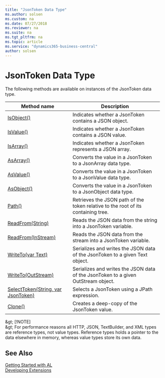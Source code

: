 ```yaml
---
title: "JsonToken Data Type"
ms.author: solsen
ms.custom: na
ms.date: 07/27/2018
ms.reviewer: na
ms.suite: na
ms.tgt_pltfrm: na
ms.topic: article
ms.service: "dynamics365-business-central"
author: solsen
---
```

[//]: # (START>DO_NOT_EDIT)
[//]: # (IMPORTANT:Do not edit any of the content between here and the END>DO_NOT_EDIT.)
[//]: # (Any modifications should be made in the .resx files in the ModernDev repo.)
# JsonToken Data Type



The following methods are available on instances of the JsonToken data type.

|Method name|Description|
|-----------|-----------|
|[IsObject()](jsontoken-isobject-method.md)|Indicates whether a JsonToken contains a JSON object.|
|[IsValue()](jsontoken-isvalue-method.md)|Indicates whether a JsonToken contains a JSON value.|
|[IsArray()](jsontoken-isarray-method.md)|Indicates whether a JsonToken represents a JSON array.|
|[AsArray()](jsontoken-asarray-method.md)|Converts the value in a JsonToken to a JsonArray data type.|
|[AsValue()](jsontoken-asvalue-method.md)|Converts the value in a JsonToken to a JsonValue data type.|
|[AsObject()](jsontoken-asobject-method.md)|Converts the value in a JsonToken to a JsonObject data type.|
|[Path()](jsontoken-path-method.md)|Retrieves the JSON path of the token relative to the root of its containing tree.|
|[ReadFrom(String)](jsontoken-readfrom-string-method.md)|Reads the JSON data from the string into a JsonToken variable.|
|[ReadFrom(InStream)](jsontoken-readfrom-instream-method.md)|Reads the JSON data from the stream into a JsonToken variable.|
|[WriteTo(var Text)](jsontoken-writeto-text-method.md)|Serializes and writes the JSON data of the JsonToken to a given Text object.|
|[WriteTo(OutStream)](jsontoken-writeto-outstream-method.md)|Serializes and writes the JSON data of the JsonToken to a given OutStream object.|
|[SelectToken(String, var JsonToken)](jsontoken-selecttoken-method.md)|Selects a JsonToken using a JPath expression.|
|[Clone()](jsontoken-clone-method.md)|Creates a deep-copy of the JsonToken value.|

[//]: # (IMPORTANT: END>DO_NOT_EDIT)

&amp;gt; [!NOTE]  
&amp;gt; For performance reasons all HTTP, JSON, TextBuilder, and XML types are reference types, not value types. Reference types holds a pointer to the data elsewhere in memory, whereas value types store its own data.

## See Also
[Getting Started with AL](../devenv-get-started.md)  
[Developing Extensions](../devenv-dev-overview.md)  